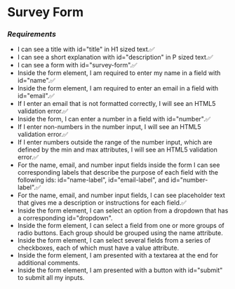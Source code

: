 # Survey Form

### *Requirements* 
  - I can see a title with id="title" in H1 sized text.✅
  - I can see a short explanation with id="description" in P sized text.✅
  - I can see a form with id="survey-form".✅
  - Inside the form element, I am required to enter my name in a field with id="name".✅
  - Inside the form element, I am required to enter an email in a field with id="email".✅
  - If I enter an email that is not formatted correctly, I will see an HTML5 validation error.✅
  - Inside the form, I can enter a number in a field with id="number".✅
  - If I enter non-numbers in the number input, I will see an HTML5 validation error.✅
  - If I enter numbers outside the range of the number input, which are defined by the min and max attributes, I will see an HTML5 validation error.✅
  - For the name, email, and number input fields inside the form I can see corresponding labels that describe the purpose of each field with the following ids: id="name-label", id="email-label", and id="number-label".✅
  - For the name, email, and number input fields, I can see placeholder text that gives me a description or instructions for each field.✅
  - Inside the form element, I can select an option from a dropdown that has a corresponding id="dropdown".
  - Inside the form element, I can select a field from one or more groups of radio buttons. Each group should be grouped using the name attribute.
  - Inside the form element, I can select several fields from a series of checkboxes, each of which must have a value attribute.
  - Inside the form element, I am presented with a textarea at the end for additional comments.
  - Inside the form element, I am presented with a button with id="submit" to submit all my inputs.
